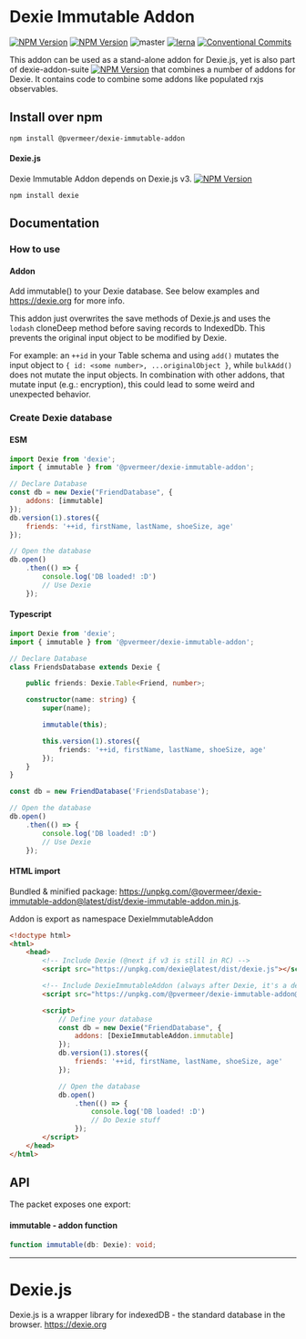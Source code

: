 Dexie Immutable Addon
======

[![NPM Version](https://img.shields.io/npm/v/@pvermeer/dexie-immutable-addon/latest.svg)](https://www.npmjs.com/package/@pvermeer/dexie-immutable-addon)
[![NPM Version](https://img.shields.io/npm/v/@pvermeer/dexie-immutable-addon/beta.svg)](https://www.npmjs.com/package/@pvermeer/dexie-immutable-addon)
![master](https://github.com/pvermeer/dexie-addon-suite-monorepo/actions/workflows/test.yml/badge.svg?branch=master)
[![lerna](https://img.shields.io/badge/maintained%20with-lerna-cc00ff.svg)](https://lerna.js.org/)
[![Conventional Commits](https://img.shields.io/badge/Conventional%20Commits-1.0.0-yellow.svg)](https://conventionalcommits.org)

This addon can be used as a stand-alone addon for Dexie.js, yet is also part of dexie-addon-suite [![NPM Version](https://img.shields.io/npm/v/@pvermeer/dexie-addon-suite/latest.svg)](https://www.npmjs.com/package/@pvermeer/dexie-addon-suite)
 that combines a number of addons for Dexie. It contains code to combine some addons like populated rxjs observables.

Install over npm
----------------
```
npm install @pvermeer/dexie-immutable-addon
```

#### Dexie.js
Dexie Immutable Addon depends on Dexie.js v3. [![NPM Version](https://img.shields.io/npm/v/dexie/latest.svg)](https://www.npmjs.com/package/dexie)
```
npm install dexie
```

Documentation
----------------

### How to use
#### Addon
Add immutable() to your Dexie database. See below examples and https://dexie.org for more info.

This addon just overwrites the save methods of Dexie.js and uses the `lodash` cloneDeep method before saving records to IndexedDb. This prevents the original input object to be modified by Dexie.

For example: an `++id` in your Table schema and using `add()` mutates the input object to `{ id: <some number>, ...originalObject }`, while `bulkAdd()` does not mutate the input objects. In combination with other addons, that mutate input (e.g.: encryption), this could lead to some weird and unexpected behavior.

### Create Dexie database
#### ESM
```js
import Dexie from 'dexie';
import { immutable } from '@pvermeer/dexie-immutable-addon';

// Declare Database
const db = new Dexie("FriendDatabase", {
    addons: [immutable]
});
db.version(1).stores({
    friends: '++id, firstName, lastName, shoeSize, age'
});

// Open the database
db.open()
    .then(() => {
        console.log('DB loaded! :D')
        // Use Dexie
    });
```

#### Typescript
```ts
import Dexie from 'dexie';
import { immutable } from '@pvermeer/dexie-immutable-addon';

// Declare Database
class FriendsDatabase extends Dexie {

    public friends: Dexie.Table<Friend, number>;

    constructor(name: string) {
        super(name);

        immutable(this);

        this.version(1).stores({
            friends: '++id, firstName, lastName, shoeSize, age'
        });
    }
}

const db = new FriendDatabase('FriendsDatabase');

// Open the database
db.open()
    .then(() => {
        console.log('DB loaded! :D')
        // Use Dexie
    });
```

#### HTML import

Bundled & minified package: <https://unpkg.com/@pvermeer/dexie-immutable-addon@latest/dist/dexie-immutable-addon.min.js>.

Addon is export as namespace DexieImmutableAddon

```html
<!doctype html>
<html>
    <head>
        <!-- Include Dexie (@next if v3 is still in RC) -->
        <script src="https://unpkg.com/dexie@latest/dist/dexie.js"></script> 

        <!-- Include DexieImmutableAddon (always after Dexie, it's a dependency) -->
        <script src="https://unpkg.com/@pvermeer/dexie-immutable-addon@latest/dist/dexie-immutable-addon.min.js"></script>

        <script>
            // Define your database
            const db = new Dexie("FriendDatabase", {
                addons: [DexieImmutableAddon.immutable]
            });
            db.version(1).stores({
                friends: '++id, firstName, lastName, shoeSize, age'
            });

            // Open the database
            db.open()
                .then(() => {
                    console.log('DB loaded! :D')
                    // Do Dexie stuff
                });
        </script>
    </head>
</html>
```



API
---
The packet exposes one export:

#### immutable - addon function
```ts
function immutable(db: Dexie): void;
```

---------------------------------------------------

Dexie.js
========

Dexie.js is a wrapper library for indexedDB - the standard database in the browser. https://dexie.org
